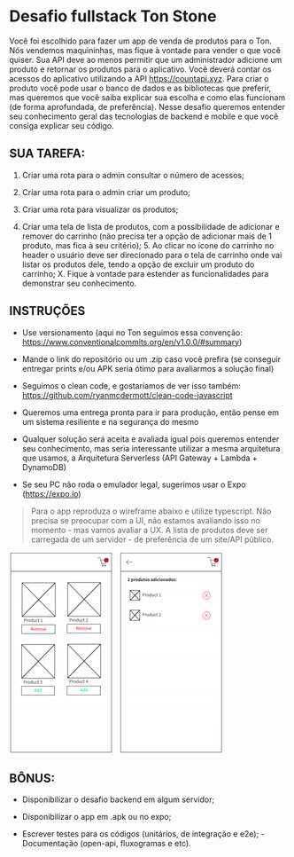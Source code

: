 # Desafio fullstack Ton Stone

Você foi escolhido para fazer um app de venda de produtos para o Ton. Nós vendemos maquininhas, mas fique à vontade para vender o que você quiser. Sua API deve ao menos permitir que um administrador adicione um produto e retornar os produtos para o aplicativo. Você deverá contar os acessos do aplicativo utilizando a API https://countapi.xyz. Para criar o produto você pode usar o banco de dados e as bibliotecas que preferir, mas queremos que você saiba explicar sua escolha e como elas funcionam (de forma aprofundada, de preferência). Nesse desafio queremos entender seu conhecimento geral das tecnologias de backend e mobile e que você consiga explicar seu código.

## SUA TAREFA:

1. Criar uma rota para o admin consultar o número de acessos;

2. Criar uma rota para o admin criar um produto;

3. Criar uma rota para visualizar os produtos;

4. Criar uma tela de lista de produtos, com a possibilidade de adicionar e remover do carrinho (não precisa ter a opção de adicionar mais de 1 produto, mas fica à seu critério); 5. Ao clicar no ícone do carrinho no header o usuário deve ser direcionado para o tela de carrinho onde vai listar os produtos dele, tendo a opção de excluir um produto do carrinho; X. Fique à vontade para estender as funcionalidades para demonstrar seu conhecimento.

## INSTRUÇÕES

- Use versionamento (aqui no Ton seguimos essa convenção: https://www.conventionalcommits.org/en/v1.0.0/#summary)

- Mande o link do repositório ou um .zip caso você prefira (se conseguir entregar prints e/ou APK seria ótimo para avaliarmos a solução final)

- Seguimos o clean code, e gostaríamos de ver isso também:
  https://github.com/ryanmcdermott/clean-code-javascript

- Queremos uma entrega pronta para ir para produção, então pense em um sistema resiliente e na segurança do mesmo

- Qualquer solução será aceita e avaliada igual pois queremos entender seu conhecimento, mas seria interessante utilizar a mesma arquitetura que usamos, a Arquitetura Serverless (API Gateway + Lambda + DynamoDB)

- Se seu PC não roda o emulador legal, sugerimos usar o Expo (https://expo.io)

> Para o app reproduza o wireframe abaixo e utilize typescript. Não precisa se preocupar com a UI, não estamos avaliando isso no momento - mas vamos avaliar a UX. A lista de produtos deve ser carregada de um servidor - de preferência de um site/API público.

![Protótipo com duas telas de um aplicativo de loja virtual](prototipo.png)

## BÔNUS:

- Disponibilizar o desafio backend em algum servidor;

- Disponibilizar o app em .apk ou no expo;

- Escrever testes para os códigos (unitários, de integração e e2e); - Documentação (open-api, fluxogramas e etc).
